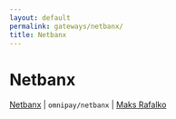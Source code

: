 ```yaml
---
layout: default
permalink: gateways/netbanx/
title: Netbanx
---
```


Netbanx
=======

[Netbanx](https://github.com/thephpleague/omnipay-netbanx) | `omnipay/netbanx` | [Maks Rafalko](https://github.com/borNfreee)
